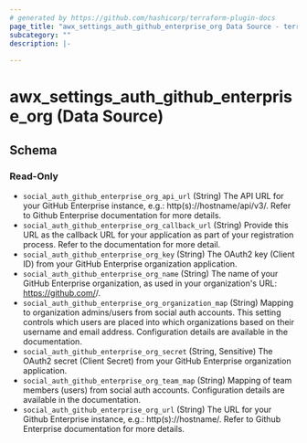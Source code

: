 ```yaml
---
# generated by https://github.com/hashicorp/terraform-plugin-docs
page_title: "awx_settings_auth_github_enterprise_org Data Source - terraform-provider-awx"
subcategory: ""
description: |-
  
---
```


# awx_settings_auth_github_enterprise_org (Data Source)





<!-- schema generated by tfplugindocs -->
## Schema

### Read-Only

- `social_auth_github_enterprise_org_api_url` (String) The API URL for your GitHub Enterprise instance, e.g.: http(s)://hostname/api/v3/. Refer to Github Enterprise documentation for more details.
- `social_auth_github_enterprise_org_callback_url` (String) Provide this URL as the callback URL for your application as part of your registration process. Refer to the documentation for more detail.
- `social_auth_github_enterprise_org_key` (String) The OAuth2 key (Client ID) from your GitHub Enterprise organization application.
- `social_auth_github_enterprise_org_name` (String) The name of your GitHub Enterprise organization, as used in your organization's URL: https://github.com/<yourorg>/.
- `social_auth_github_enterprise_org_organization_map` (String) Mapping to organization admins/users from social auth accounts. This setting
controls which users are placed into which organizations based on their
username and email address. Configuration details are available in the
documentation.
- `social_auth_github_enterprise_org_secret` (String, Sensitive) The OAuth2 secret (Client Secret) from your GitHub Enterprise organization application.
- `social_auth_github_enterprise_org_team_map` (String) Mapping of team members (users) from social auth accounts. Configuration
details are available in the documentation.
- `social_auth_github_enterprise_org_url` (String) The URL for your Github Enterprise instance, e.g.: http(s)://hostname/. Refer to Github Enterprise documentation for more details.


